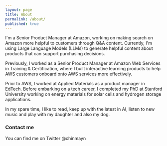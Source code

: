 ```yaml
---
layout: page
title: About
permalink: /about/
published: true
---
```


I'm a Senior Product Manager at Amazon, working on making search on Amazon more helpful to customers through Q&A content. Currently, I'm using Large Language Models (LLMs) to generate helpful content about products that can support purchasing decisions.

Previously, I worked as a Senior Product Manager at Amazon Web Services in Training & Certification, where I built interactive learning products to help AWS customers onboard onto AWS services more effectively.

Prior to AWS, I worked at Applied Materials as a product manager in EdTech. Before embarking on a tech career, I completed my PhD at Stanford University working on energy materials for solar cells and hydrogen storage applications. 

In my spare time, I like to read, keep up with the latest in AI, listen to new music and play with my daughter and also my dog.


### Contact me

You can find me on Twitter @chinmayn
